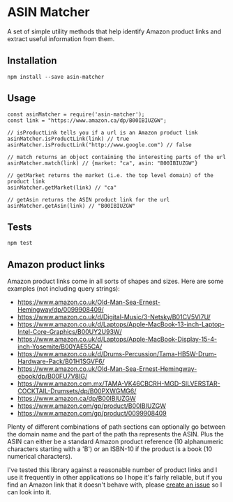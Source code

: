# ASIN Matcher

A set of simple utility methods that help identify Amazon product links and extract useful information from them.

## Installation

    npm install --save asin-matcher

## Usage

    const asinMatcher = require('asin-matcher');
    const link = "https://www.amazon.ca/dp/B00IBIUZGW";

    // isProductLink tells you if a url is an Amazon product link
    asinMatcher.isProductLink(link) // true
    asinMatcher.isProductLink("http://www.google.com") // false

    // match returns an object containing the interesting parts of the url
    asinMatcher.match(link) // {market: "ca", asin: "B00IBIUZGW"}

    // getMarket returns the market (i.e. the top level domain) of the product link
    asinMatcher.getMarket(link) // "ca"

    // getAsin returns the ASIN product link for the url
    asinMatcher.getAsin(link) // "B00IBIUZGW"

## Tests

    npm test

## Amazon product links

Amazon product links come in all sorts of shapes and sizes. Here are some examples (not including query strings):

* https://www.amazon.co.uk/Old-Man-Sea-Ernest-Hemingway/dp/0099908409/
* https://www.amazon.co.uk/d/Digital-Music/3-Netsky/B01CV5VI7U/
* https://www.amazon.co.uk/d/Laptops/Apple-MacBook-13-inch-Laptop-Intel-Core-Graphics/B00UY2U93W/
* https://www.amazon.co.uk/d/Laptops/Apple-MacBook-Display-15-4-inch-Yosemite/B00YAE55CA/
* https://www.amazon.co.uk/d/Drums-Percussion/Tama-HB5W-Drum-Hardware-Pack/B01H1SGVF6/
* https://www.amazon.co.uk/Old-Man-Sea-Ernest-Hemingway-ebook/dp/B00FU7V8IG/
* https://www.amazon.com.mx/TAMA-VK46CBCRH-MGD-SILVERSTAR-COCKTAIL-Drumsets/dp/B00PXWGMG6/
* https://www.amazon.ca/dp/B00IBIUZGW
* https://www.amazon.com/gp/product/B00IBIUZGW
* https://www.amazon.com/gp/product/0099908409

Plenty of different combinations of path sections can optionally go between the domain name and the part of the path tha represents the ASIN. Plus the ASIN can either be a standard Amazon product reference (10 alphanumeric characters starting with a 'B') or an ISBN-10 if the product is a book (10 numerical characters). 

I've tested this library against a reasonable number of product links and I use it frequently in other applications so I hope it's fairly reliable, but if you find an Amazon link that it doesn't behave with, please [create an issue](https://github.com/timbarclay/asin-matcher/issues) so I can look into it.